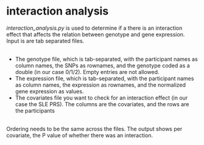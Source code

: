 # interaction analysis

*interaction_analysis.py* is used to determine if a there is an interaction effect that affects the relation between genotype and gene expression. Input is are tab separated files.<br/><br/>

- The genotype file, which is tab-separated, with the participant names as column names, the SNPs as rownames, and the genotype coded as a double (in our case 0/1/2). Empty entries are not allowed.<br/>
- The expression file, which is tab-separated, with the participant names as column names, the expression as rownames, and the normalized gene expression as values.<br/>
- The covariates file you want to check for an interaction effect (in our case the SLE PRS). The columns are the covariates, and the rows are the participants<br/><br/>

Ordering needs to be the same across the files. The output shows per covariate, the P value of whether there was an interaction.
